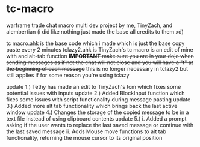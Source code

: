 # tc-macro
warframe trade chat macro
multi dev project by me, TinyZach, and alembertian
(i did like nothing just made the base all credits to them xd)

tc macro.ahk is the base code which i made which is just the base copy paste every 2 minutes 
tclazy2.ahk is TinyZach's tc macro is an edit of mine with and alt-tab function
~~**IMPORTANT**
make sure you are in your dojo when sending messages as if not the chat will not close and you will have a "t" at the beginning of each message~~
this is no longer necessary in tclazy2 but still applies if for some reason you're using tclazy

update 1.) Tethy has made an edit to TinyZach's tcm which fixes some potential issues with inputs
update 2.) Added BlockInput function which fixes some issues with script functionality during message pasting
update 3.) Added more alt tab functionality which brings back the last active window
update 4.) Changes the storage of the copied message to be in a text file instead of using clipboard contents
update 5.) i. Added a prompt asking if the user wants to replace the last saved message or continue with the last saved message
           ii. Adds Mouse move functions to alt tab functionality, returning the mouse cursor to its original position
